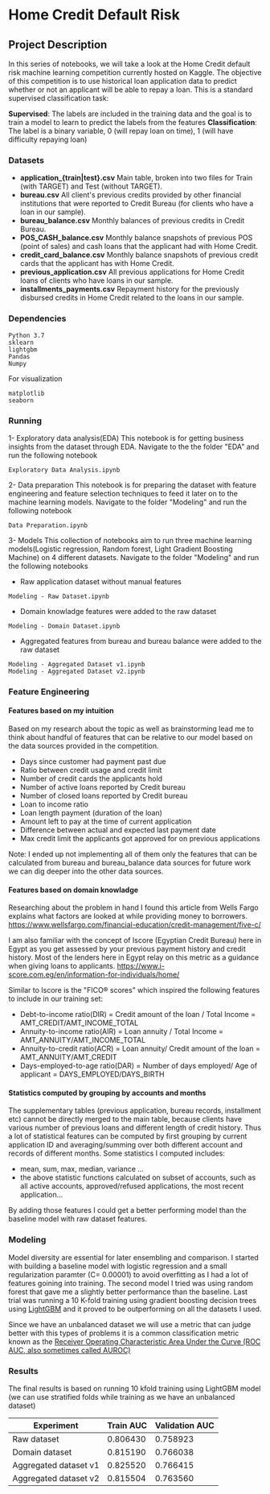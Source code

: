 # Home Credit Default Risk

## Project Description
In this series of notebooks, we will take a look at the Home Credit default risk machine learning competition currently hosted on Kaggle. The objective of this competition is to use historical loan application data to predict whether or not an applicant will be able to repay a loan. This is a standard supervised classification task:

<b>Supervised</b>: The labels are included in the training data and the goal is to train a model to learn to predict the labels from the features
<b>Classification</b>: The label is a binary variable, 0 (will repay loan on time), 1 (will have difficulty repaying loan)


### Datasets
* **application_{train|test}.csv**
Main table, broken into two files for Train (with TARGET) and Test (without TARGET).
* **bureau.csv**
All client's previous credits provided by other financial institutions that were reported to Credit Bureau (for clients who have a loan in our sample).
* **bureau_balance.csv**
Monthly balances of previous credits in Credit Bureau.
* **POS_CASH_balance.csv**
Monthly balance snapshots of previous POS (point of sales) and cash loans that the applicant had with Home Credit.
* **credit_card_balance.csv**
Monthly balance snapshots of previous credit cards that the applicant has with Home Credit.
* **previous_application.csv**
All previous applications for Home Credit loans of clients who have loans in our sample.
* **installments_payments.csv**
Repayment history for the previously disbursed credits in Home Credit related to the loans in our sample.

### Dependencies

```
Python 3.7 
sklearn
lightgbm
Pandas
Numpy
```

For visualization

```
matplotlib
seaborn
```

### Running

1- Exploratory data analysis(EDA)
This notebook is for getting business insights from the dataset through EDA. Navigate to the the folder "EDA" and run the following notebook
```
Exploratory Data Analysis.ipynb
```

2- Data preparation
This notebook is for preparing the dataset with feature engineering and feature selection techniques to feed it later on to the machine learning models. Navigate to the folder "Modeling" and run the following notebook
```
Data Preparation.ipynb
```

3- Models
This collection of notebooks aim to run three machine learning models(Logistic regression, Random forest, Light Gradient Boosting Machine) on 4 different datasets. Navigate to the folder "Modeling" and run the following notebooks 

   - Raw application dataset without manual features

```
Modeling - Raw Dataset.ipynb
```
   - Domain knowladge features were added to the raw dataset
   
```
Modeling - Domain Dataset.ipynb
```
   - Aggregated features from bureau and bureau balance were added to the raw dataset
   
```
Modeling - Aggregated Dataset v1.ipynb
Modeling - Aggregated Dataset v2.ipynb
```


### Feature Engineering

#### Features based on my intuition
Based on my research about the topic as well as brainstorming lead me to think about handful of features that can be relative to our model based on the data sources provided in the competition. 

* Days since customer had payment past due
* Ratio between credit usage and credit limit
* Number of credit cards the applicants hold
* Number of active loans reported by Credit bureau
* Number of closed loans reported by Credit bureau
* Loan to income ratio
* Loan length payment (duration of the loan)
* Amount left to pay at the time of current application
* Difference between actual and expected last payment date
* Max credit limit the applicants got approved for on previous applications

Note: I ended up not implementing all of them only the features that can be calculated from bureau and bureau_balance data sources for future work we can dig deeper into the other data sources.

#### Features based on domain knowladge
Researching about the problem in hand I found this article from Wells Fargo explains what factors are looked at while providing money to borrowers. https://www.wellsfargo.com/financial-education/credit-management/five-c/

I am also familiar with the concept of Iscore (Egyptian Credit Bureau) here in Egypt as you get assessed by your previous payment history and credit history. Most of the lenders here in Egypt relay on this metric as a guidance when giving loans to applicants. https://www.i-score.com.eg/en/information-for-individuals/home/

Similar to Iscore is the "FICO® scores" which inspired the following features to include in our training set:

- Debt-to-income ratio(DIR) = Credit amount of the loan / Total Income = AMT_CREDIT/AMT_INCOME_TOTAL
- Annuity-to-income ratio(AIR) = Loan annuity / Total Income = AMT_ANNUITY/AMT_INCOME_TOTAL
- Annuity-to-credit ratio(ACR) = Loan annuity/ Credit amount of the loan = AMT_ANNUITY/AMT_CREDIT
- Days-employed-to-age ratio(DAR) = Number of days employed/ Age of applicant = DAYS_EMPLOYED/DAYS_BIRTH


#### Statistics computed by grouping by accounts and months
The supplementary tables (previous application, bureau records, installment etc) cannot be directly merged to the main table, because clients have various number of previous loans and different length of credit history. Thus a lot of statistical features can be computed by first grouping by current application ID and averaging/summing over both different account and records of different months. Some statistics I computed includes:
* mean, sum, max, median, variance ...
* the above statistic functions calculated on subset of accounts, such as all active accounts, approved/refused applications, the most recent application...

By adding those features I could get a better performing model than the baseline model with raw dataset features.

### Modeling
Model diversity are essential for later ensembling and comparison. I started with building a baseline model with logistic regression and a small regularization paramter (C= 0.00001) to avoid overfitting as I had a lot of features goining into training. The second model I tried was using random forest that gave me a slightly better performance than the baseline. Last trial was running a 10 K-fold training using gradient boosting decision trees using [LightGBM](https://lightgbm.readthedocs.io/en/latest/) and it proved to be outperforming on all the datasets I used.

Since we have an unbalanced dataset we will use a metric that can judge better with this types of problems it is a common classification metric known as the [Receiver Operating Characteristic Area Under the Curve (ROC AUC, also sometimes called AUROC)](https://stats.stackexchange.com/questions/132777/what-does-auc-stand-for-and-what-is-it)

### Results
The final results is based on running 10 kfold training using LightGBM model (we can use stratified folds while training as we have an unbalanced dataset)

|  Experiment | Train AUC  | Validation AUC  | 
| ------------ | ------------ | ------------ |
| Raw dataset  |  0.806430 | 0.758923 |
| Domain dataset  | 0.815190 | 0.766038  |
| Aggregated dataset v1  | 0.825520 | 0.766415  | 
|Aggregated dataset v2 | 0.815504 | 0.763560 | 

